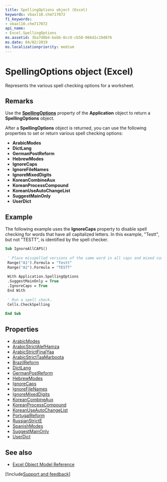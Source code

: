```yaml
---
title: SpellingOptions object (Excel)
keywords: vbaxl10.chm717072
f1_keywords:
- vbaxl10.chm717072
api_name:
- Excel.SpellingOptions
ms.assetid: 3ba7d0b4-bebb-0cc9-cb50-066d1c19d876
ms.date: 04/02/2019
ms.localizationpriority: medium
---
```



# SpellingOptions object (Excel)

Represents the various spell checking options for a worksheet.


## Remarks

Use the **[SpellingOptions](Excel.Application.SpellingOptions.md)** property of the **Application** object to return a **SpellingOptions** object.

After a **SpellingOptions** object is returned, you can use the following properties to set or return various spell checking options:

- **ArabicModes**   
- **DictLang**    
- **GermanPostReform**   
- **HebrewModes**   
- **IgnoreCaps**    
- **IgnoreFileNames**   
- **IgnoreMixedDigits**   
- **KoreanCombineAux**    
- **KoreanProcessCompound**    
- **KoreanUseAutoChangeList**    
- **SuggestMainOnly**    
- **UserDict**
    

## Example

The following example uses the **IgnoreCaps** property to disable spell checking for words that have all capitalized letters. In this example, "Testt", but not "TESTT", is identified by the spell checker.

```vb
Sub IgnoreAllCAPS() 
 
 ' Place misspelled versions of the same word in all caps and mixed case. 
 Range("A1").Formula = "Testt" 
 Range("A2").Formula = "TESTT" 
 
 With Application.SpellingOptions 
 .SuggestMainOnly = True 
 .IgnoreCaps = True 
 End With 
 
 ' Run a spell check. 
 Cells.CheckSpelling 
 
End Sub
```

## Properties

- [ArabicModes](Excel.SpellingOptions.ArabicModes.md)
- [ArabicStrictAlefHamza](Excel.SpellingOptions.ArabicStrictAlefHamza.md)
- [ArabicStrictFinalYaa](Excel.SpellingOptions.ArabicStrictFinalYaa.md)
- [ArabicStrictTaaMarboota](Excel.SpellingOptions.ArabicStrictTaaMarboota.md)
- [BrazilReform](Excel.SpellingOptions.BrazilReform.md)
- [DictLang](Excel.SpellingOptions.DictLang.md)
- [GermanPostReform](Excel.SpellingOptions.GermanPostReform.md)
- [HebrewModes](Excel.SpellingOptions.HebrewModes.md)
- [IgnoreCaps](Excel.SpellingOptions.IgnoreCaps.md)
- [IgnoreFileNames](Excel.SpellingOptions.IgnoreFileNames.md)
- [IgnoreMixedDigits](Excel.SpellingOptions.IgnoreMixedDigits.md)
- [KoreanCombineAux](Excel.SpellingOptions.KoreanCombineAux.md)
- [KoreanProcessCompound](Excel.SpellingOptions.KoreanProcessCompound.md)
- [KoreanUseAutoChangeList](Excel.SpellingOptions.KoreanUseAutoChangeList.md)
- [PortugalReform](Excel.SpellingOptions.PortugalReform.md)
- [RussianStrictE](Excel.SpellingOptions.RussianStrictE.md)
- [SpanishModes](Excel.SpellingOptions.SpanishModes.md)
- [SuggestMainOnly](Excel.SpellingOptions.SuggestMainOnly.md)
- [UserDict](Excel.SpellingOptions.UserDict.md)

## See also

- [Excel Object Model Reference](overview/Excel/object-model.md)

[!include[Support and feedback](~/includes/feedback-boilerplate.md)]